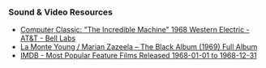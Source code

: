 ### Sound & Video Resources
* [Computer Classic: "The Incredible Machine" 1968 Western Electric - AT&T - Bell Labs](https://www.youtube.com/watch?v=A8GdxwsbmZk)
* [La Monte Young / Marian Zazeela – The Black Album (1969) Full Album](https://www.youtube.com/watch?v=Mv-Ddu3TQx0)
* [IMDB - Most Popular Feature Films Released 1968-01-01 to 1968-12-31](https://www.imdb.com/search/title?year=1968&title_type=feature)
